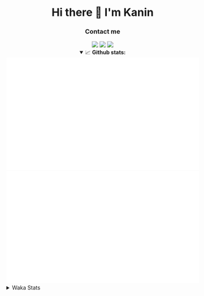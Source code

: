 <div align="center">
 <h1>Hi there 👋 I'm Kanin</h1>
 <h3>Contact me</h3>
 <a href="mailto:im@kanin.dev"><img src="https://img.shields.io/badge/gmail-%23D14836.svg?&style=for-the-badge&logo=gmail&logoColor=white"/></a>
 <a href="https://twitter.com/KaninDev"><img src="https://img.shields.io/badge/twitter-%231DA1F2.svg?&style=for-the-badge&logo=twitter&logoColor=white"/></a>
 <a href="https://www.linkedin.com/in/KaninDev"><img src="https://img.shields.io/badge/linkedin-%230077B5.svg?&style=for-the-badge&logo=linkedin&logoColor=white"/></a>
<details open>
  <summary>📈 <b>Github stats:</b></summary>
  <img src="https://github.com/Kanin/Kanin/blob/master/scripts/GitHubStats/generated/overview.svg"/>
  <img src="https://github.com/Kanin/Kanin/blob/master/scripts/GitHubStats/generated/languages.svg"/>
</details>
</div>

<details>
 <summary>Waka Stats</summary>

<!--START_SECTION:waka-->
![Code Time](http://img.shields.io/badge/Code%20Time-1%2C861%20hrs-blue)

![Profile Views](http://img.shields.io/badge/Profile%20Views-6-blue)

![Lines of code](https://img.shields.io/badge/From%20Hello%20World%20I%27ve%20Written-20%20Thousand%20lines%20of%20code-blue)

**🐱 My GitHub Data** 

> 🏆 243 Contributions in the Year 2022
 > 
> 📦 87.1 kB Used in GitHub's Storage 
 > 
> 🚫 Not Opted to Hire
 > 
> 📜 14 Public Repositories 
 > 
> 🔑 9 Private Repositories  
 > 
**I'm a Night 🦉** 

```text
🌞 Morning    90 commits     ████░░░░░░░░░░░░░░░░░░░░░   15.99% 
🌆 Daytime    154 commits    ██████░░░░░░░░░░░░░░░░░░░   27.35% 
🌃 Evening    194 commits    ████████░░░░░░░░░░░░░░░░░   34.46% 
🌙 Night      125 commits    █████░░░░░░░░░░░░░░░░░░░░   22.2%

```
📅 **I'm Most Productive on Sunday** 

```text
Monday       86 commits     ███░░░░░░░░░░░░░░░░░░░░░░   15.28% 
Tuesday      57 commits     ██░░░░░░░░░░░░░░░░░░░░░░░   10.12% 
Wednesday    81 commits     ███░░░░░░░░░░░░░░░░░░░░░░   14.39% 
Thursday     90 commits     ████░░░░░░░░░░░░░░░░░░░░░   15.99% 
Friday       62 commits     ██░░░░░░░░░░░░░░░░░░░░░░░   11.01% 
Saturday     88 commits     ████░░░░░░░░░░░░░░░░░░░░░   15.63% 
Sunday       99 commits     ████░░░░░░░░░░░░░░░░░░░░░   17.58%

```


📊 **This Week I Spent My Time On** 

```text
⌚︎ Time Zone: America/New_York

💬 Programming Languages: 
No Activity Tracked This Week

🔥 Editors: 
No Activity Tracked This Week

🐱‍💻 Projects: 
No Activity Tracked This Week

💻 Operating System: 
No Activity Tracked This Week

```

**I Mostly Code in Python** 

```text
Python                   23 repos            ███████████████████░░░░░░   76.67% 
JavaScript               3 repos             ██░░░░░░░░░░░░░░░░░░░░░░░   10.0% 
Java                     2 repos             █░░░░░░░░░░░░░░░░░░░░░░░░   6.67% 
Kotlin                   1 repo              ░░░░░░░░░░░░░░░░░░░░░░░░░   3.33% 
HTML                     1 repo              ░░░░░░░░░░░░░░░░░░░░░░░░░   3.33%

```


**Timeline**

![Chart not found](https://raw.githubusercontent.com/Kanin/Kanin/master/charts/bar_graph.png) 


 Last Updated on 07/05/2022 13:13:05 UTC
<!--END_SECTION:waka-->
</details>
